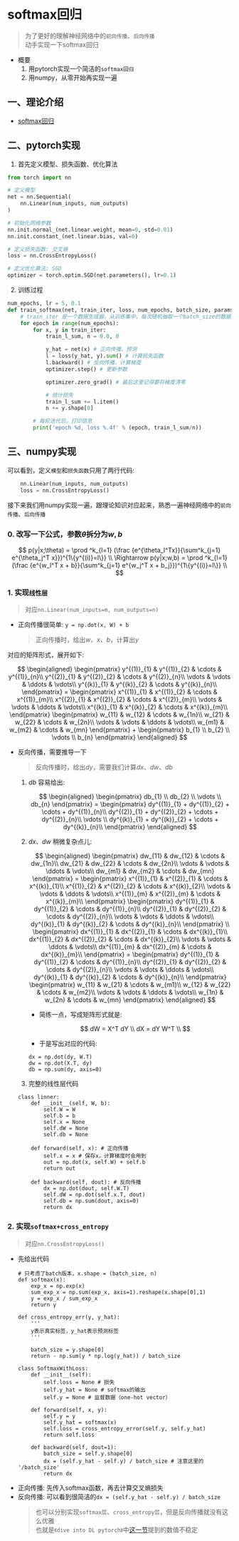 # softmax回归
> 为了更好的理解神经网络中的`前向传播`、`后向传播`  
> 动手实现一下softmax回归

- 概要
    1. 用pytorch实现一个简洁的`softmax回归`
    2. 用numpy，从零开始再实现一遍

## 一、理论介绍
- [softmax回归](CS229_笔记/判别模型/广义线性模型?id=_13-softmax)

## 二、pytorch实现
1. 首先定义模型、损失函数、优化算法

```python
from torch import nn

# 定义模型
net = nn.Sequential(
    nn.Linear(num_inputs, num_outputs)
)

# 初始化网络参数
nn.init.normal_(net.linear.weight, mean=0, std=0.01)
nn.init.constant_(net.linear.bias, val=0)

# 定义损失函数: 交叉熵
loss = nn.CrossEntropyLoss()

# 定义优化算法: SGD
optimizer = torch.optim.SGD(net.parameters(), lr=0.1)
```

2. 训练过程
```python
num_epochs, lr = 5, 0.1
def train_softmax(net, train_iter, loss, num_epochs, batch_size, params=None, lr=None, optimizer=None):
    # train_iter 是一个数据生成器，从训练集中，每次随机抽取一个batch_size的数据
    for epoch in range(num_epochs):
        for x, y in train_iter:
            train_l_sum, n = 0.0, 0

            y_hat = net(x) # 正向传播，预测
            l = loss(y_hat, y).sum() # 计算损失函数            
            l.backward() # 反向传播，计算梯度
            optimizer.step() # 更新参数

            optimizer.zero_grad() # 最后这里记得要将梯度清零

            # 统计损失
            train_l_sum += l.item()
            n += y.shape[0]

        # 每轮迭代后，打印信息
        print('epoch %d, loss %.4f' % (epoch, train_l_sum/n))

```

## 三、numpy实现
可以看到，定义`模型`和`损失函数`只用了两行代码:
```python
    nn.Linear(num_inputs, num_outputs)
    loss = nn.CrossEntropyLoss()
```

接下来我们用numpy实现一遍，跟理论知识对应起来，熟悉一遍神经网络中的`前向传播`、`后向传播`

### 0. 改写一下公式，参数$\theta$拆分为$w,b$
$$ 
p(y|x;\theta) = \prod ^k_{l=1} (\frac {e^{\theta_l^Tx}}{\sum^k_{j=1} e^{\theta_j^T x}})^{1\{y^{(i)}=l\}} \\
\Rightarrow p(y|x;w,b) = \prod ^k_{l=1} (\frac {e^{w_l^T x + b}}{\sum^k_{j=1} e^{w_j^T x + b_j}})^{1\{y^{(i)}=l\}} \\
$$

### 1. 实现`线性层`
> 对应`nn.Linear(num_inputs=m, num_outputs=n)`

- 正向传播很简单: `y = np.dot(x, W) + b`  
    > 正向传播时，给出$w、x、b$，计算出$y$  

对应的矩阵形式，展开如下:

$$
\begin{aligned}
    \begin{pmatrix}
        y^{(1)}_{1} & y^{(1)}_{2} & \cdots & y^{(1)}_{n}\\
        y^{(2)}_{1} & y^{(2)}_{2} & \cdots & y^{(2)}_{n}\\
        \vdots & \vdots & \ddots & \vdots\\
        y^{(k)}_{1} & y^{(k)}_{2} & \cdots & y^{(k)}_{n}\\
    \end{pmatrix}
    = 
    \begin{pmatrix}
        x^{(1)}_{1} & x^{(1)}_{2} & \cdots & x^{(1)}_{m}\\
        x^{(2)}_{1} & x^{(2)}_{2} & \cdots & x^{(2)}_{m}\\
        \vdots & \vdots & \ddots & \vdots\\
        x^{(k)}_{1} & x^{(k)}_{2} & \cdots & x^{(k)}_{m}\\
    \end{pmatrix}
    \begin{pmatrix}
        w_{11} & w_{12} & \cdots & w_{1n}\\
        w_{21} & w_{22} & \cdots & w_{2n}\\
        \vdots & \vdots & \ddots & \vdots\\
        w_{m1} & w_{m2} & \cdots & w_{mn}
    \end{pmatrix}
    +
    \begin{pmatrix}
        b_{1} \\
        b_{2} \\
        \vdots \\
        b_{n} 
    \end{pmatrix}
\end{aligned}
$$

- 反向传播，需要推导一下
    > 反向传播时，给出$dy$，需要我们计算$dx、dw、db$

    1. $db$ 容易给出:  

        $$
        \begin{aligned}
            \begin{pmatrix}
                db_{1} \\
                db_{2} \\
                \vdots \\
                db_{n} 
            \end{pmatrix}
            =
            \begin{pmatrix}
                dy^{(1)}_{1} + dy^{(1)}_{2} + \cdots + dy^{(1)}_{n}\\
                dy^{(2)}_{1} + dy^{(2)}_{2} + \cdots + dy^{(2)}_{n}\\
                \vdots \\
                dy^{(k)}_{1} + dy^{(k)}_{2} + \cdots + dy^{(k)}_{n}\\
            \end{pmatrix}
        \end{aligned}
        $$

    2. $dx、dw$ 稍微复杂点儿:

        $$
        \begin{aligned}
            \begin{pmatrix}
                dw_{11} & dw_{12} & \cdots & dw_{1n}\\
                dw_{21} & dw_{22} & \cdots & dw_{2n}\\
                \vdots & \vdots & \ddots & \vdots\\
                dw_{m1} & dw_{m2} & \cdots & dw_{mn}
            \end{pmatrix}
            =
            \begin{pmatrix}
                x^{(1)}_{1} & x^{(2)}_{1} & \cdots & x^{(k)}_{1}\\
                x^{(1)}_{2} & x^{(2)}_{2} & \cdots & x^{(k)}_{2}\\
                \vdots & \vdots & \ddots & \vdots\\
                x^{(1)}_{m} & x^{(2)}_{m} & \cdots & x^{(k)}_{m}\\
            \end{pmatrix}
            \begin{pmatrix}
                dy^{(1)}_{1} & dy^{(1)}_{2} & \cdots & dy^{(1)}_{n}\\
                dy^{(2)}_{1} & dy^{(2)}_{2} & \cdots & dy^{(2)}_{n}\\
                \vdots & \vdots & \ddots & \vdots\\
                dy^{(k)}_{1} & dy^{(k)}_{2} & \cdots & dy^{(k)}_{n}\\
            \end{pmatrix}  \\
            \begin{pmatrix}
                dx^{(1)}_{1} & dx^{(2)}_{1} & \cdots & dx^{(k)}_{1}\\
                dx^{(1)}_{2} & dx^{(2)}_{2} & \cdots & dx^{(k)}_{2}\\
                \vdots & \vdots & \ddots & \vdots\\
                dx^{(1)}_{m} & dx^{(2)}_{m} & \cdots & dx^{(k)}_{m}\\
            \end{pmatrix}
            =
            \begin{pmatrix}
                dy^{(1)}_{1} & dy^{(1)}_{2} & \cdots & dy^{(1)}_{n}\\
                dy^{(2)}_{1} & dy^{(2)}_{2} & \cdots & dy^{(2)}_{n}\\
                \vdots & \vdots & \ddots & \vdots\\
                dy^{(k)}_{1} & dy^{(k)}_{2} & \cdots & dy^{(k)}_{n}\\
            \end{pmatrix}
            \begin{pmatrix}
                w_{11} & w_{21} & \cdots & w_{m1}\\
                w_{12} & w_{22} & \cdots & w_{m2}\\
                \vdots & \vdots & \ddots & \vdots\\
                w_{1n} & w_{2n} & \cdots & w_{mn}
            \end{pmatrix}
        \end{aligned}
        $$

        - 简练一点，写成矩阵形式就是:
        
            $$
                dW = X^T dY \\
                dX = dY W^T \\
            $$

        - 于是写出对应的代码:
        ```
        dx = np.dot(dy, W.T)
        dw = np.dot(X.T, dy)
        db = np.sum(dy, axis=0)
        ```

    3. 完整的线性层代码
    ```
    class linner:
        def __init__(self, W, b):
            self.W = W
            self.b = b
            self.x = None
            self.dW = None
            self.db = None
        
        def forward(self, x): # 正向传播
            self.x = x # 保存x，计算梯度时会用到
            out = np.dot(x, self.W) + self.b
            return out
        
        def backward(self, dout): # 反向传播
            dx = np.dot(dout, self.W.T)
            self.dW = np.dot(self.x.T, dout)
            self.db = np.sum(dout, axis=0)
            return dx
    ```

### 2. 实现`softmax+cross_entropy`
> 对应`nn.CrossEntropyLoss()`

- 先给出代码
    ```
    # 只考虑了batch版本，x.shape = (batch_size, n)
    def softmax(x):
        exp_x = np.exp(x)
        sum_exp_x = np.sum(exp_x, axis=1).reshape(x.shape[0],1)
        y = exp_x / sum_exp_x
        return y

    def cross_entropy_err(y, y_hat):
        '''
        y表示真实标签，y_hat表示预测标签
        '''
        
        batch_size = y.shape[0]
        return - np.sum(y * np.log(y_hat)) / batch_size

    class SoftmaxWithLoss:
        def __init__(self):
            self.loss = None # 损失
            self.y_hat = None # softmax的输出
            self.y = None # 监督数据（one-hot vector）
        
        def forward(self, x, y):
            self.y = y
            self.y_hat = softmax(x)
            self.loss = cross_entropy_error(self.y, self.y_hat)
            return self.loss
        
        def backward(self, dout=1):
            batch_size = self.y.shape[0]
            dx = (self.y_hat - self.y) / batch_size # 注意这里的 '/batch_size'
            return dx
    ```
- 正向传播: 先传入softmax函数，再去计算交叉熵损失
- 反向传播: 可以看到很简洁的`dx = (self.y_hat - self.y) / batch_size`
    > 也可以分别实现`softmax层`、`cross_entropy层`，但是反向传播就没有这么优雅  
    > 也就是`《dive into DL pytorch》`中[这一节](https://tangshusen.me/Dive-into-DL-PyTorch/#/chapter03_DL-basics/3.7_softmax-regression-pytorch?id=_373-softmax和交叉熵损失函数)提到的数值不稳定
